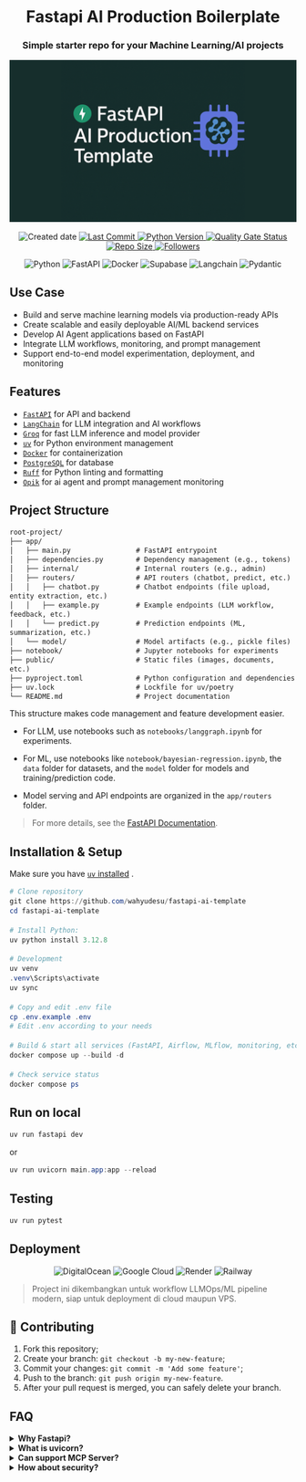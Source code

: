 <h1 align="center">Fastapi AI Production Boilerplate</h1>

<h3 align="center">Simple starter repo for your Machine Learning/AI projects</h3>
<p align="center">
    <img src="public/thumbnail.png" alt="FastAPI AI Production Template Thumbnail" width="600">
</p>

<p align="center">
    <img src="https://img.shields.io/github/created-at/wahyudesu/Fastapi-AI-Production-Template?color=greenlime&style=flat" alt="Created date">
    <a href="https://github.com/wahyudesu/Fastapi-AI-Production-Template/commits/main">
        <img src="https://img.shields.io/github/last-commit/wahyudesu/Fastapi-AI-Production-Template?style=flat" alt="Last Commit">
    </a>
    <a href="https://github.com/wahyudesu/Fastapi-AI-Production-Template/blob/main/pyproject.toml">
        <img src="https://img.shields.io/badge/python-3.12%2B-greenlime?logo=python&style=flat" alt="Python Version">
    </a>
    <!-- <a href="https://github.com/wahyudesu/Fastapi-AI-Production-Template/blob/main/LICENSE">
        <img src="https://img.shields.io/github/license/wahyudesu/Fastapi-AI-Production-Template?color=greenlime&style=flat" alt="GitHub License">
    </a> -->
    <a href="https://sonarcloud.io/summary/new_code?id=wahyudesu_Fastapi-AI-Production-Template">
        <img src="https://sonarcloud.io/api/project_badges/measure?project=IbraheemTuffaha_python-fastapi-template&metric=alert_status&style=flat" alt="Quality Gate Status">
    </a>
    <a href="https://github.com/wahyudesu/Fastapi-AI-Production-Template">
        <img src="https://img.shields.io/github/repo-size/wahyudesu/Fastapi-AI-Production-Template?style=flat" alt="Repo Size">
    </a>
    <a href="https://github.com/wahyudesu">
        <img src="https://img.shields.io/github/followers/wahyudesu?style=flat" alt="Followers">
    </a>
</p>

<p align="center">
    <img src="https://img.shields.io/badge/Python-3670A0?style=flat&logo=Python&logoColor=white" alt="Python">
    <img src="https://img.shields.io/badge/FastAPI-005571?style=flat&logo=fastapi&logoColor=white" alt="FastAPI">
    <img src="https://img.shields.io/badge/Docker-%230db7ed.svg?style=flat&logo=Docker&logoColor=white" alt="Docker">
    <img src="https://img.shields.io/badge/Supabase-35bc7f?style=flat&logo=supabase&logoColor=white" alt="Supabase">
    <img src="https://img.shields.io/badge/Langchain-1C3C3C?style=flat&logo=Langchain&logoColor=white" alt="Langchain">
    <img src="https://img.shields.io/badge/Pydantic-E92063?style=flat&logo=Pydantic&logoColor=white" alt="Pydantic">
</p>

## Use Case
- Build and serve machine learning models via production-ready APIs
- Create scalable and easily deployable AI/ML backend services
- Develop AI Agent applications based on FastAPI
- Integrate LLM workflows, monitoring, and prompt management
- Support end-to-end model experimentation, deployment, and monitoring


## Features
- [`FastAPI`](https://fastapi.tiangolo.com/) for API and backend
- [`LangChain`](https://www.langchain.com/) for LLM integration and AI workflows
- [`Groq`](https://groq.com/) for fast LLM inference and model provider
- [`uv`](https://docs.astral.sh/uv/) for Python environment management
- [`Docker`](https://www.docker.com/) for containerization
- [`PostgreSQL`](https://www.postgresql.org/) for database
- [`Ruff`](https://docs.astral.sh/ruff/) for Python linting and formatting
- [`Opik`](https://www.comet.com/site/products/opik/) for ai agent and prompt management monitoring

## Project Structure

```
root-project/
├── app/
│   ├── main.py                # FastAPI entrypoint
│   ├── dependencies.py        # Dependency management (e.g., tokens)
│   ├── internal/              # Internal routers (e.g., admin)
│   ├── routers/               # API routers (chatbot, predict, etc.)
│   │   ├── chatbot.py         # Chatbot endpoints (file upload, entity extraction, etc.)
│   │   ├── example.py         # Example endpoints (LLM workflow, feedback, etc.)
│   │   └── predict.py         # Prediction endpoints (ML, summarization, etc.)
│   └── model/                 # Model artifacts (e.g., pickle files)
├── notebook/                  # Jupyter notebooks for experiments
├── public/                    # Static files (images, documents, etc.)
├── pyproject.toml             # Python configuration and dependencies
├── uv.lock                    # Lockfile for uv/poetry
└── README.md                  # Project documentation
```

This structure makes code management and feature development easier.

- For LLM, use notebooks such as `notebooks/langgraph.ipynb` for experiments.
- For ML, use notebooks like `notebook/bayesian-regression.ipynb`, the `data` folder for datasets, and the `model` folder for models and training/prediction code.

- Model serving and API endpoints are organized in the `app/routers` folder.

> For more details, see the [FastAPI Documentation](https://fastapi.tiangolo.com/).

## Installation & Setup

Make sure you have [`uv` installed](https://docs.astral.sh/uv/getting-started/installation/) .

```powershell
# Clone repository
git clone https://github.com/wahyudesu/fastapi-ai-template
cd fastapi-ai-template

# Install Python:
uv python install 3.12.8

# Development
uv venv
.venv\Scripts\activate
uv sync

# Copy and edit .env file
cp .env.example .env
# Edit .env according to your needs

# Build & start all services (FastAPI, Airflow, MLflow, monitoring, etc.)
docker compose up --build -d

# Check service status
docker compose ps
```


## Run on local
```powershell
uv run fastapi dev
```
or

```powershell
uv run uvicorn main.app:app --reload
```

## Testing

```powershell
uv run pytest
```

## Deployment 

<p align="center">
    <img src="https://img.shields.io/badge/Deploy_on_DigitalOcean-%230167ff.svg?style=for-the-badge&logo=digitalOcean&logoColor=white" alt="DigitalOcean">
    <img src="https://img.shields.io/badge/Deploy_on_GoogleCloud-%234285F4.svg?style=for-the-badge&logo=google-cloud&logoColor=white" alt="Google Cloud">
    <img src="https://img.shields.io/badge/Deploy_on_Render-%23000000.svg?style=for-the-badge&logo=render&logoColor=white" alt="Render">
    <img src="https://img.shields.io/badge/Deploy_on_Railway-131415?style=for-the-badge&logo=railway&logoColor=white" alt="Railway">
</p>


> Project ini dikembangkan untuk workflow LLMOps/ML pipeline modern, siap untuk deployment di cloud maupun VPS.


## 🤝 Contributing

1. Fork this repository;
2. Create your branch: `git checkout -b my-new-feature`;
3. Commit your changes: `git commit -m 'Add some feature'`;
4. Push to the branch: `git push origin my-new-feature`.
5. After your pull request is merged, you can safely delete your branch.


## FAQ

<details>
    <summary><strong>Why Fastapi?</strong></summary>
    <ul>
        <li>FastAPI is a modern, high-performance web framework for building APIs with Python. For AI apps, it serves as the interface between your AI models and the outside world, allowing external systems to send data to your models and receive predictions or processing results. What makes FastAPI particularly appealing is its simplicity and elegance - it provides everything you need without unnecessary complexity.</li>
    </ul>
</details>

<details>
    <summary><strong>What is uvicorn?</strong></summary>
    <ul>
        <li>Ya, gratis untuk penggunaan secara personal dan non-komersial.</li>
    </ul>
</details>

<details>
    <summary><strong>Can support MCP Server?</strong></summary>
    <ul>
        <li>Ya, gratis untuk penggunaan secara personal dan non-komersial.</li>
    </ul>
</details>

<details>
    <summary><strong>How about security?</strong></summary>
    <ul>
        <li>Ya, open-source dibawah lisensi MIT.</li>
    </ul>
</details>
